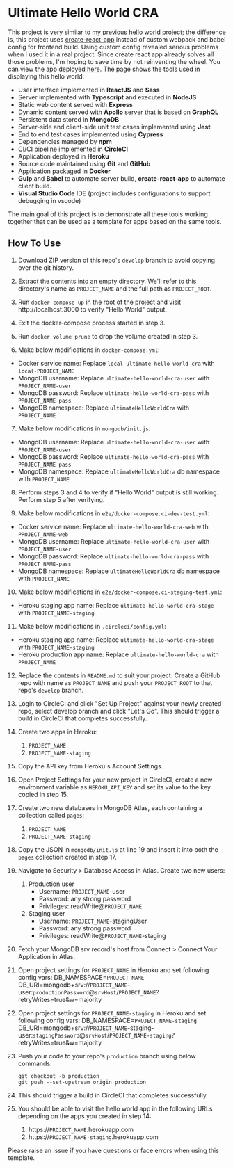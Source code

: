 # Ultimate Hello World CRA

This project is very similar to [my previous hello world project][1]; the difference is, this project uses [create-react-app][2] instead of custom webpack and babel config for frontend build. Using custom config revealed serious problems when I used it in a real project. Since create react app already solves all those problems, I'm hoping to save time by not reinventing the wheel. You can view the app deployed [here][3]. The page shows the tools used in displaying this hello world:

* User interface implemented in **ReactJS** and **Sass**
* Server implemented with **Typescript** and executed in **NodeJS**
* Static web content served with **Express**
* Dynamic content served with **Apollo** server that is based on **GraphQL**
* Persistent data stored in **MongoDB**
* Server-side and client-side unit test cases implemented using **Jest**
* End to end test cases implemented using **Cypress**
* Dependencies managed by **npm**
* CI/CI pipeline implemented in **CircleCI**
* Application deployed in **Heroku**
* Source code maintained using **Git** and **GitHub**
* Application packaged in **Docker**
* **Gulp** and **Babel** to automate server build, **create-react-app** to automate client build.
* **Visual Studio Code** IDE (project includes configurations to support debugging in vscode)

The main goal of this project is to demonstrate all these tools working together that can be used as a template for apps based on the same tools.

## How To Use
1) Download ZIP version of this repo's `develop` branch to avoid copying over the git history.
2) Extract the contents into an empty directory. We'll refer to this directory's name as `PROJECT_NAME` and the full path as `PROJECT_ROOT`.
3) Run `docker-compose up` in the root of the project and visit http://localhost:3000 to verify "Hello World" output.
4) Exit the docker-compose process started in step 3.
5) Run `docker volume prune` to drop the volume created in step 3.

6) Make below modifications in `docker-compose.yml`:
* Docker service name: Replace `local-ultimate-hello-world-cra` with `local-PROJECT_NAME`
* MongoDB username: Replace `ultimate-hello-world-cra-user` with `PROJECT_NAME-user`
* MongoDB password: Replace `ultimate-hello-world-cra-pass` with `PROJECT_NAME-pass`
* MongoDB namespace: Replace `ultimateHelloWorldCra` with `PROJECT_NAME`

7) Make below modifications in `mongodb/init.js`:
* MongoDB username: Replace `ultimate-hello-world-cra-user` with `PROJECT_NAME-user`
* MongoDB password: Replace `ultimate-hello-world-cra-pass` with `PROJECT_NAME-pass`
* MongoDB namespace: Replace `ultimateHelloWorldCra` db namespace with `PROJECT_NAME`

8) Perform steps 3 and 4 to verify if "Hello World" output is still working. Perform step 5 after verifying.

9) Make below modifications in `e2e/docker-compose.ci-dev-test.yml`:
* Docker service name: Replace `ultimate-hello-world-cra-web` with `PROJECT_NAME-web`
* MongoDB username: Replace `ultimate-hello-world-cra-user` with `PROJECT_NAME-user`
* MongoDB password: Replace `ultimate-hello-world-cra-pass` with `PROJECT_NAME-pass`
* MongoDB namespace: Replace `ultimateHelloWorldCra` db namespace with `PROJECT_NAME`

10) Make below modifications in `e2e/docker-compose.ci-staging-test.yml`:
* Heroku staging app name: Replace `ultimate-hello-world-cra-stage` with `PROJECT_NAME-staging`

11) Make below modifications in `.circleci/config.yml`:
* Heroku staging app name: Replace `ultimate-hello-world-cra-stage` with `PROJECT_NAME-staging`
* Heroku production app name: Replace `ultimate-hello-world-cra` with `PROJECT_NAME`

12) Replace the contents in `README.md` to suit your project. Create a GitHub repo with name as `PROJECT_NAME` and push your `PROJECT_ROOT` to that repo's `develop` branch.

13) Login to CircleCI and click "Set Up Project" against your newly created repo, select develop branch and click "Let's Go". This should trigger a build in CircleCI that completes successfully.

14) Create two apps in Heroku:
    1) `PROJECT_NAME`
    2) `PROJECT_NAME-staging`

15) Copy the API key from Heroku's Account Settings.

16) Open Project Settings for your new project in CircleCI, create a new environment variable as `HEROKU_API_KEY` and set its value to the key copied in step 15.

17) Create two new databases in MongoDB Atlas, each containing a collection called `pages`:
    1) `PROJECT_NAME`
    2) `PROJECT_NAME-staging`

18) Copy the JSON in `mongodb/init.js` at line 19 and insert it into both the `pages` collection created in step 17.

19) Navigate to Security > Database Access in Atlas. Create two new users:
    1) Production user
        * Username: `PROJECT_NAME`-user
        * Password: any strong password
        * Privileges: readWrite@`PROJECT_NAME`
    2) Staging user
        * Username: `PROJECT_NAME`-stagingUser
        * Password: any strong password
        * Privileges: readWrite@`PROJECT_NAME`-staging

21) Fetch your MongoDB srv record's host from Connect > Connect Your Application in Atlas.

20) Open project settings for `PROJECT_NAME` in Heroku and set following config vars:
    DB_NAMESPACE=`PROJECT_NAME`
    DB_URI=mongodb+srv://`PROJECT_NAME`-user:`productionPassword`@`srvHost`/`PROJECT_NAME`?retryWrites=true&w=majority

21) Open project settings for `PROJECT_NAME-staging` in Heroku and set following config vars:
    DB_NAMESPACE=`PROJECT_NAME-staging`
    DB_URI=mongodb+srv://`PROJECT_NAME`-staging-user:`stagingPassword`@`srvHost`/`PROJECT_NAME-staging`?retryWrites=true&w=majority

22) Push your code to your repo's `production` branch using below commands:

        git checkout -b production
        git push --set-upstream origin production

23) This should trigger a build in CircleCI that completes successfully.

24) You should be able to visit the hello world app in the following URLs depending on the apps you created in step 14:

    1) https://`PROJECT_NAME`.herokuapp.com
    2) https://`PROJECT_NAME-staging`.herokuapp.com

Please raise an issue if you have questions or face errors when using this template.

[1]: https://github.com/andrewnessinjim/ultimate-hello-world
[2]: https://create-react-app.dev/
[3]: https://ultimate-hello-world-cra.herokuapp.com/
